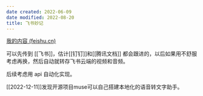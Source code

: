 ```yaml
---
date created: 2022-06-09
date modified: 2022-08-20
title: 飞书妙记
---
```


[我的内容 (feishu.cn)](https://yz3vq78x1p.feishu.cn/minutes/me)

可以先传到 [[飞书]]，估计[[钉钉]]和[[腾讯文档]] 都会跟进的，以后如果用不舒服考虑再换，然后自动就转存飞书云端的视频和音频。

后续考虑用 api 自动化实现。

[[2022-12-11]]发现开源项目muse可以自己搭建本地化的语音转文字助手。
